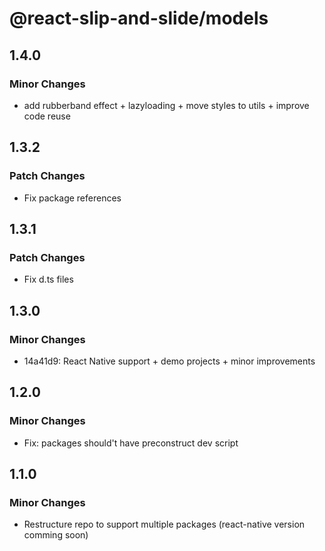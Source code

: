 # @react-slip-and-slide/models

## 1.4.0

### Minor Changes

- add rubberband effect + lazyloading + move styles to utils + improve code reuse

## 1.3.2

### Patch Changes

- Fix package references

## 1.3.1

### Patch Changes

- Fix d.ts files

## 1.3.0

### Minor Changes

- 14a41d9: React Native support + demo projects + minor improvements

## 1.2.0

### Minor Changes

- Fix: packages should't have preconstruct dev script

## 1.1.0

### Minor Changes

- Restructure repo to support multiple packages (react-native version comming soon)
